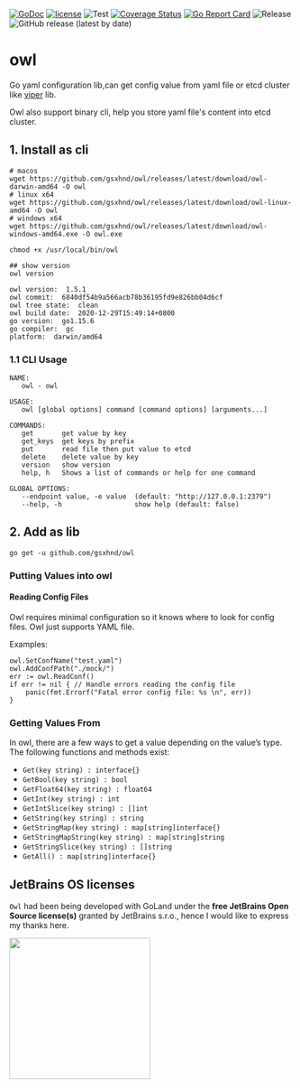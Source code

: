 [![GoDoc][1]][2]
[![license][3]][4]
![Test][5]
[![Coverage Status][6]][7]
[![Go Report Card][8]][9]
![Release][10]
![GitHub release (latest by date)][11]

[1]: https://godoc.org/github.com/gsxhnd/owl?status.svg
[2]: https://pkg.go.dev/github.com/gsxhnd/owl
[3]: https://img.shields.io/github/license/gsxhnd/owl
[4]: https://opensource.org/licenses/MIT
[5]: https://github.com/gsxhnd/owl/workflows/Test/badge.svg
[6]: https://coveralls.io/repos/github/gsxhnd/owl/badge.svg
[7]: https://coveralls.io/github/gsxhnd/owl
[8]: https://goreportcard.com/badge/github.com/gsxhnd/owl
[9]: https://goreportcard.com/report/github.com/gsxhnd/owl
[10]: https://github.com/gsxhnd/owl/workflows/Release/badge.svg
[11]: https://img.shields.io/github/v/release/gsxhnd/owl?label=version
[12]: https://github.com/spf13/viper

# owl

Go yaml configuration lib,can get config value from yaml file or etcd cluster like [viper][12] lib.

Owl also support binary cli, help you store yaml file's content into etcd cluster.

## 1. Install as cli

```shell
# macos 
wget https://github.com/gsxhnd/owl/releases/latest/download/owl-darwin-amd64 -O owl
# linux x64
wget https://github.com/gsxhnd/owl/releases/latest/download/owl-linux-amd64 -O owl
# windows x64
wget https://github.com/gsxhnd/owl/releases/latest/download/owl-windows-amd64.exe -O owl.exe

chmod +x /usr/local/bin/owl

## show version
owl version

owl version:  1.5.1
owl commit:  6840df54b9a566acb78b36195fd9e826bb04d6cf
owl tree state:  clean
owl build date:  2020-12-29T15:49:14+0800
go version:  go1.15.6
go compiler:  gc
platform:  darwin/amd64
```

### 1.1 CLI Usage
```shell
NAME:
   owl - owl

USAGE:
   owl [global options] command [command options] [arguments...]

COMMANDS:
   get       get value by key
   get_keys  get keys by prefix
   put       read file then put value to etcd
   delete    delete value by key
   version   show version
   help, h   Shows a list of commands or help for one command

GLOBAL OPTIONS:
   --endpoint value, -e value  (default: "http://127.0.0.1:2379")
   --help, -h                  show help (default: false)
```


## 2. Add as lib
```shell
go get -u github.com/gsxhnd/owl
```

### Putting Values into owl

#### Reading Config Files

Owl requires minimal configuration so it knows where to look for config files. Owl just supports YAML file.

Examples:

```
owl.SetConfName("test.yaml")
owl.AddConfPath("./mock/")
err := owl.ReadConf()
if err != nil { // Handle errors reading the config file
	panic(fmt.Errorf("Fatal error config file: %s \n", err))
}
```

### Getting Values From

In owl, there are a few ways to get a value depending on the value’s type. The following functions and methods exist:

 * `Get(key string) : interface{}`
 * `GetBool(key string) : bool`
 * `GetFloat64(key string) : float64`
 * `GetInt(key string) : int`
 * `GetIntSlice(key string) : []int`
 * `GetString(key string) : string`
 * `GetStringMap(key string) : map[string]interface{}`
 * `GetStringMapString(key string) : map[string]string`
 * `GetStringSlice(key string) : []string`
 * `GetAll() : map[string]interface{}`


## JetBrains OS licenses

`Owl` had been being developed with GoLand under the **free JetBrains Open Source license(s)** granted by JetBrains s.r.o., hence I would like to express my thanks here.

<a href="https://www.jetbrains.com/?from=LastOrder" target="_blank"><img src="https://github.com/gsxhnd/resourses/blob/master/jetbrains-variant-4.png?raw=true" width="250" align="middle"/></a>
